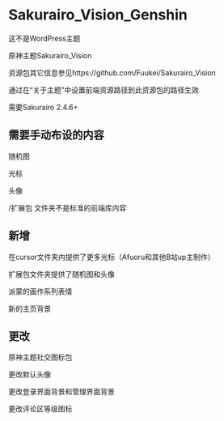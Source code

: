 # Sakurairo_Vision_Genshin

这不是WordPress主题

原神主题Sakurairo_Vision

资源包其它信息参见https://github.com/Fuukei/Sakurairo_Vision

通过在“关于主题”中设置前端资源路径到此资源包的路径生效

需要Sakurairo 2.4.6+

## 需要手动布设的内容

随机图

光标

头像

/扩展包 文件夹不是标准的前端库内容

## 新增

在cursor文件夹内提供了更多光标（Afuoru和其他B站up主制作）

扩展包文件夹提供了随机图和头像

派蒙的画作系列表情

新的主页背景

## 更改

原神主题社交图标包

更改默认头像

更改登录界面背景和管理界面背景

更改评论区等级图标
